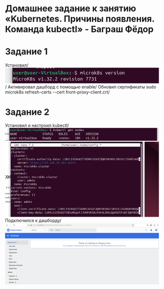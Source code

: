# Домашнее задание к занятию «Kubernetes. Причины появления. Команда kubectl» - Баграш Фёдор

# Задание 1
Установил/
![](/img/Снимок%20экрана%202025-03-13%20200458.png)/
Активировал дашборд с помощью enable/
Обновил сертификаты sudo microk8s refresh-certs --cert front-proxy-client.crt/
# Задание 2
Установил и настроил kubectl/
![](/img/Снимок%20экрана%202025-03-13%20200621.png)
![](/img/Снимок%20экрана%202025-03-13%20200638.png)
Подключился к дашборду/
![](/img/Снимок%20экрана%202025-03-13%20200203.png)
